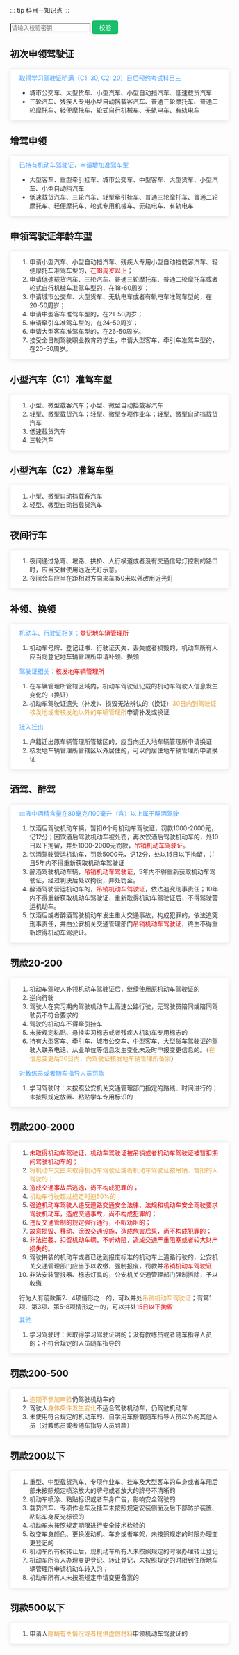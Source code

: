 <script setup>
  import { ref } from 'vue'
  import BaseNotify from '/components/BaseNotify.vue'
  const isValid = ref(false)
  if (process.env.NODE_ENV === 'development') {
    isValid.value = true
  }
  const input = ref('')

  const toast = ref(null)

  function checkInput() {
    if (!input.value) return toast.value.show({
      title: '请输入密钥',
      type: 'error'
    })
    if (input.value !== 'hishion') return toast.value.show({
      title: '密钥不正确',
      type: 'error'
    })

    toast.value.show({
      title: '校验成功',
      type: 'success'
    })
    isValid.value = true
  }
</script>
::: tip 科目一知识点
:::

<div v-if="!isValid" class="form">
  <input v-model="input" placeholder="请输入校验密钥" />
  <button @click="checkInput">校验</button>
</div>
<BaseNotify ref="toast" />

<div v-if="isValid">

## 初次申领驾驶证
<div class="panel-item">
  <p class="primary-color">取得学习驾驶证明满（C1: 30, C2: 20）日后预约考试科目三</p>
  <ul>
    <li>城市公交车、大型货车、小型汽车、小型自动挡汽车、低速载货汽车</li>
    <li>三轮汽车、残疾人专用小型自动挡载客汽车、普通三轮摩托车、普通二轮摩托车、轻便摩托车、轮式自行机械车、无轨电车、有轨电车</li>
  </ul>
</div>

## 增驾申领
<div class="panel-item">
  <p class="primary-color">已持有机动车驾驶证，申请增加准驾车型</p>
  <ul>
    <li>大型客车、重型牵引挂车、城市公交车、中型客车、大型货车、小型汽车、小型自动挡汽车</li>
    <li>低速载货汽车、三轮汽车、轻型牵引挂车、普通三轮摩托车、普通二轮摩托车、轻便摩托车、轮式专用机械车、无轨电车、有轨电车</li>
  </ul>
</div>

## 申领驾驶证年龄车型
<div class="panel-item">
  <ol>
    <li>申请小型汽车、小型自动挡汽车、残疾人专用小型自动挡载客汽车、轻便摩托车准驾车型的，<span class="danger-color">在18周岁以上</span>；</li>
    <li>申请低速载货汽车、三轮汽车、普通三轮摩托车、普通二轮摩托车或者轮式自行机械车准驾车型的，在18-60周岁；</li>
    <li>申请城市公交车、大型货车、无轨电车或者有轨电车准驾车型的，在20-50周岁；</li>
    <li>申请中型客车准驾车型的，在21-50周岁；</li>
    <li>申请牵引车准驾车型的，在24-50周岁；</li>
    <li>申请大型客车准驾车型的，在26-50周岁。</li>
    <li>接受全日制驾驶职业教育的学生，申请大型客车、牵引车准驾车型的，在20-50周岁。</li>
  </ol>
</div>

## 小型汽车（C1）准驾车型
<div class="panel-item">
  <ol>
    <li>小型、微型载客汽车；小型、微型自动挡载客汽车</li>
    <li>轻型、微型载货汽车；轻型、微型专项作业车；轻型、微型自动挡载货汽车</li>
    <li>低速载货汽车</li>
    <li>三轮汽车</li>
  </ol>
</div>

## 小型汽车（C2）准驾车型
<div class="panel-item">
  <ol>
    <li>小型、微型自动挡载客汽车</li>
    <li>轻型、微型自动挡载货汽车</li>
  </ol>
</div>

 ## 夜间行车
<div class="panel-item">
  <ol>
    <li>夜间通过急弯、坡路、拱桥、人行横道或者没有交通信号灯控制的路口时，应当交替使用远近光灯示意。</li>
    <li>夜间会车应当在距相对方向来车150米以外改用近光灯</li>
  </ol>
</div>

 ## 补领、换领
<div class="panel-item">
  <p class="primary-color">机动车、行驶证相关：<span class="danger-color">登记地车辆管理所</span></p>
  <ol>
    <li>机动车号牌、登记证书、行驶证灭失、丢失或者损毁的，机动车所有人应当向登记地车辆管理所申请补领、换领</li>
  </ol>
  <p class="primary-color">驾驶证相关：<span class="danger-color">核发地车辆管理所</span></p>
  <ol>
    <li>在车辆管理所管辖区域内，机动车驾驶证记载的机动车驾驶人信息发生变化的（换证）</li>
    <li>机动车驾驶证遗失（补发）、损毁无法辨认的（换证）<span class="warning-color">30日内到驾驶证核发地或者核发地以外的车辆管理所</span>申请补发或换证</li>
  </ol>
  <p class="primary-color">迁入迁出</p>
  <ol>
    <li>户籍迁出原车辆管理所管辖区的，应当向迁入地车辆管理所申请换证</li>
    <li>核发地车辆管理所管辖区以外居住的，可以向居住地车辆管理所申请换证</li>
  </ol>
</div>

 ## 酒驾、醉驾
<div class="panel-item">
  <p class="primary-color">血液中酒精含量在80毫克/100毫升（含）以上属于醉酒驾驶</p>
  <ol>
    <li>饮酒后驾驶机动车辆，暂扣6个月机动车驾驶证，罚款1000-2000元，记12分；因饮酒后驾驶机动车被处罚，再次饮酒后驾驶机动车的，处10日以下拘留，并处1000-2000元罚款，<span class="danger-color">吊销机动车驾驶证</span>。</li>
    <li>饮酒驾驶营运机动车，罚款5000元，记12分，处以15日以下拘留，并且5年内不得重新获取机动车驾驶证</li>
    <li>醉酒驾驶机动车辆，<span class="danger-color">吊销机动车驾驶证</span>，5年内不得重新获取机动车驾驶证，经过判决后处以拘役，并处罚金。</li>
    <li>醉酒驾驶营运机动车的，<span class="danger-color">吊销机动车驾驶证</span>，依法追究刑事责任；10年内不得重新获取机动车驾驶证，重新取得机动车驾驶证后，不得驾驶营运机动车。</li>
    <li>饮酒后或者醉酒驾驶机动车发生重大交通事故，构成犯罪的，依法追究刑事责任，并由公安机关交通管理部门<span class="danger-color">吊销机动车驾驶证</span>，终生不得重新取得机动车驾驶证。</li>
  </ol>
</div>

 ## 罚款20-200
<div class="panel-item">
  <ol>
    <li>机动车驾驶人补领机动车驾驶证后，继续使用原机动车驾驶证的</li>
    <li>逆向行驶</li>
    <li>驾驶人在实习期内驾驶机动车上高速公路行驶，无驾驶员陪同或陪同驾驶员不符合要求的</li>
    <li>驾驶的机动车不得牵引挂车</li>
    <li>未按规定粘贴、悬挂实习标志或者残疾人机动车专用标志的</li>
    <li>持有大型客车、牵引车、城市公交车、中型客车、大型货车驾驶证的驾驶人联系电话、从业单位等信息发生变化未及时申报变更信息的。（<span class="warning-color">在信息变更后30日内，向驾驶证核发地车辆管理所备案</span>）</li>
  </ol>
  <p class="primary-color">对教练员或者随车指导人员罚款</p>
  <ol>
    <li>学习驾驶时：未按照公安机关交通管理部门指定的路线、时间进行的；未按照规定放置、粘贴学车专用标识的</li>
  </ol>
</div>

 ## 罚款200-2000
<div class="panel-item">
  <ol>
    <li><span class="danger-color">未取得机动车驾驶证、机动车驾驶证被吊销或者机动车驾驶证被暂扣期间驾驶机动车的；</span></li>
    <li><span class="warning-color">将机动车交由未取得机动车驾驶证或者机动车驾驶证被吊销、暂扣的人驾驶的；</span></li>
    <li><span class="danger-color">造成交通事故后逃逸，尚不构成犯罪的；</span></li>
    <li><span class="warning-color">机动车行驶超过规定时速50%的；</span></li>
    <li><span class="danger-color">强迫机动车驾驶人违反道路交通安全法律、法规和机动车安全驾驶要求驾驶机动车，造成交通事故，尚不构成犯罪的；</span></li>
    <li><span class="danger-color">违反交通管制的规定强行通行，不听劝阻的；</span></li>
    <li><span class="danger-color">故意损毁、移动、涂改交通设施，造成危害后果，尚不构成犯罪的；</span></li>
    <li><span class="danger-color">非法拦截、扣留机动车辆，不听劝阻，造成交通严重阻塞或者较大财产损失的。</span></li>
    <li>驾驶拼装的机动车或者已达到报废标准的机动车上道路行驶的，公安机关交通管理部门应当予以收缴，强制报废，罚款并<span class="danger-color">吊销机动车驾驶证</span></li>
    <li>非法安装警报器、标志灯具的，公安机关交通管理部门强制拆除，予以收缴</li>
  </ol>
  行为人有前款第2、4项情形之一的，可以并处<span class="warning-color">吊销机动车驾驶证</span>；有第1项、第3项、第5-8项情形之一的，可以并处<span class="danger-color">15日以下拘留</span>
  <p class="primary-color">其他</p>
  <ol>
    <li>学习驾驶时：未取得学习驾驶证明的；没有教练员或者随车指导人员的；不符合规定的人员随车指导的</li>
  </ol>
</div>

 ## 罚款200-500
<div class="panel-item">
  <ol>
    <li><span class="warning-color">逾期不参加审验</span>仍驾驶机动车的</li>
    <li>驾驶人<span class="warning-color">身体条件发生变化</span>不适合驾驶机动车，仍驾驶机动车</li>
    <li>未使用符合规定的机动车的、自学用车搭载随车指导人员以外的其他人员（对教练员或者随车指导人员罚款）</li>
  </ol>
</div>

 ## 罚款200以下
<div class="panel-item">
  <ol>
    <li>重型、中型载货汽车、专项作业车、挂车及大型客车的车身或者车厢后部未按照规定喷涂放大的牌号或者放大的牌号不清晰的</li>
    <li>机动车喷涂、粘贴标识或者车身广告，影响安全驾驶的</li>
    <li>载货汽车、专项作业车及挂车未按照规定安装侧面及后下部防护装置、粘贴车身反光标识的</li>
    <li>机动车未按照规定期限进行安全技术检验的</li>
    <li>改变车身颜色、更换发动机、车身或者车架，未按照规定的时限办理变更登记的</li>
    <li>机动车所有权转让后，现机动车所有人未按照规定的时限办理转让登记</li>
    <li>机动车所有人办理变更登记、转让登记，未按照规定的时限到住所地车辆管理所申请机动车转入的；</li>
    <li>机动车所有人未按照规定申请变更备案的</li>
  </ol>
</div>

## 罚款500以下
<div class="panel-item">
  <ol>
    <li>申请人<span class="warning-color">隐瞒有关情况或者提供虚假材料</span>申领机动车驾驶证的</li>
  </ol>
</div>

</div>

<style lang="scss" scoped>
.form {
  input {
    border-bottom: 1px solid #eee;
  }
  button {
    height: 32px;
    padding: 0 15px;
    cursor: pointer;
    user-select: none;

    border: 1px solid #19be6b;
    border-radius: 4px;

    font-size: 14px;
    line-height: 32px;
    color: #fff;
    background-color: #19be6b;
  }
}
.panel-item {
  overflow: hidden;

  margin-top: 20px;
  padding: 0 20px;

  color: #333;
  border: 1px solid #ebeef5;
  border-radius: 4px;
  background-color: #fff;
  box-shadow: 0 2px 12px 0 rgba(0,0,0,.1);
  font-size: 14px;
  p {
    margin: 10px 0;
  }
}
.danger-color {
  color: #e40000;
}
.primary-color {
  color: #409EFF;
}
.warning-color {
  color: #E6A23C;
}
.success-color {
  color: #67C23A;
}
.gray-color {
  color: #999;
}
.font-bold {
  font-weight: bold;
}
</style>